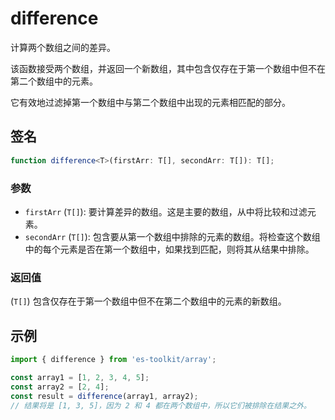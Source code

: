 # difference

计算两个数组之间的差异。

该函数接受两个数组，并返回一个新数组，其中包含仅存在于第一个数组中但不在第二个数组中的元素。

它有效地过滤掉第一个数组中与第二个数组中出现的元素相匹配的部分。

## 签名

```typescript
function difference<T>(firstArr: T[], secondArr: T[]): T[];
```

### 参数

- `firstArr` (`T[]`): 要计算差异的数组。这是主要的数组，从中将比较和过滤元素。
- `secondArr` (`T[]`): 包含要从第一个数组中排除的元素的数组。将检查这个数组中的每个元素是否在第一个数组中，如果找到匹配，则将其从结果中排除。

### 返回值

(`T[]`) 包含仅存在于第一个数组中但不在第二个数组中的元素的新数组。

## 示例

```typescript
import { difference } from 'es-toolkit/array';

const array1 = [1, 2, 3, 4, 5];
const array2 = [2, 4];
const result = difference(array1, array2);
// 结果将是 [1, 3, 5]，因为 2 和 4 都在两个数组中，所以它们被排除在结果之外。
```
